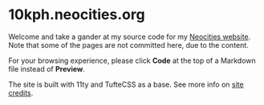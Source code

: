 # 10kph.neocities.org

Welcome and take a gander at my source code for my [Neocities website](https://10kph.neocities.org). Note that some of the pages are not committed here, due to the content.

For your browsing experience, please click **Code** at the top of a Markdown file instead of **Preview**.

The site is built with 11ty and TufteCSS as a base. See more info on [site credits](https://10kph.neocities.org/about/#site-credits).
